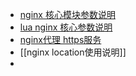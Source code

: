 - [nginx 核心模块参数说明](https://nginx.org/en/docs/http/ngx_http_core_module.html)
- [lua nginx 核心参数说明](https://github.com/openresty/lua-nginx-module)
- [nginx代理 https服务](https://blog.51cto.com/u_2839840/2436488)
- [[nginx location使用说明]]
-